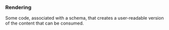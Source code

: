 ### Rendering

Some code, associated with a schema, that creates a user-readable version of the content that can be consumed.